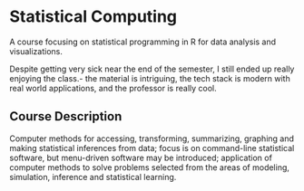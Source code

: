 # Statistical Computing
A course focusing on statistical programming in R for data analysis and visualizations. 

Despite getting very sick near the end of the semester, I still ended up really enjoying the class.- the material is intriguing, the tech stack is modern with real world applications, and the professor is really cool. 


## Course Description
Computer methods for accessing, transforming, summarizing, graphing and making statistical inferences from data; focus is on command-line statistical software, but menu-driven software may be introduced; application of computer methods to solve problems selected from the areas of modeling, simulation, inference and statistical learning.